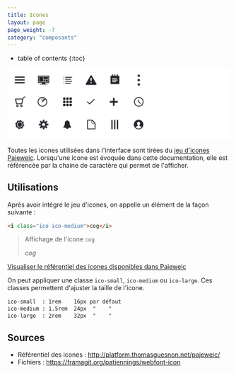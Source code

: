 ```yaml
---
title: Icones
layout: page
page_weight: -7
category: "composants"
---
```

* table of contents
{:toc}

![ illustration ](assets/images/ui.icones.png)

Toutes les icones utilisées dans l'interface sont tirées du [jeu d'icones Pajeweic](http://platform.thomasguesnon.net/pajeweic/). Lorsqu'une icone est évoquée dans cette documentation, elle est référencée par la chaine de caractère qui permet de l'afficher.

## Utilisations ##

Après avoir intégré le jeu d'icones, on appelle un élément de la façon suivante :

``` html
<i class="ico ico-medium">cog</i>
```

> Affichage de l'icone `cog`
> 
> <i class="ico ico-medium">cog</i>

[Visualiser le référentiel des icones disponibles dans Pajeweic](http://platform.thomasguesnon.net/pajeweic/)

On peut appliquer une classe `ico-small`, `ico-medium` ou `ico-large`. Ces classes permettent d'ajuster la taille de l'icone.

``` text
ico-small  : 1rem    16px par défaut
ico-medium : 1.5rem  24px  "    "
ico-large  : 2rem    32px  "    "
```

## Sources ##
- Référentiel des icones : <http://platform.thomasguesnon.net/pajeweic/>
- Fichiers : <https://framagit.org/patjennings/webfont-icon>
